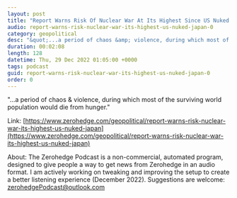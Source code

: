 ```yaml
---
layout: post
title: "Report Warns Risk Of Nuclear War At Its Highest Since US Nuked Japan"
audio: report-warns-risk-nuclear-war-its-highest-us-nuked-japan-0
category: geopolitical
desc: "&quot;...a period of chaos &amp; violence, during which most of the surviving world population would die from hunger.&quot;"
duration: 00:02:08
length: 128
datetime: Thu, 29 Dec 2022 01:05:00 +0000
tags: podcast
guid: report-warns-risk-nuclear-war-its-highest-us-nuked-japan-0
order: 0
---
```

&quot;...a period of chaos &amp; violence, during which most of the surviving world population would die from hunger.&quot;

Link: [https://www.zerohedge.com/geopolitical/report-warns-risk-nuclear-war-its-highest-us-nuked-japan](https://www.zerohedge.com/geopolitical/report-warns-risk-nuclear-war-its-highest-us-nuked-japan)

About: The Zerohedge Podcast is a non-commercial, automated program, designed to give people a way to get news from Zerohedge in an audio format.  I am actively working on tweaking and improving the setup to create a better listening experience (December 2022).  Suggestions are welcome: [zerohedgePodcast@outlook.com](mailto:zerohedgePodcast@outlook.com)